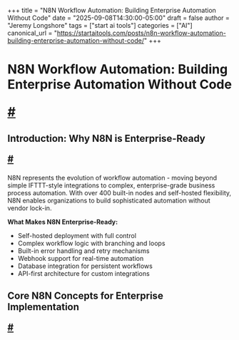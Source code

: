 +++
title = "N8N Workflow Automation: Building Enterprise Automation Without Code"
date = "2025-09-08T14:30:00-05:00"
draft = false
author = "Jeremy Longshore"
tags = ["start ai tools"]
categories = ["AI"]
canonical_url = "https://startaitools.com/posts/n8n-workflow-automation-building-enterprise-automation-without-code/"
+++

<h1 id="n8n-workflow-automation-building-enterprise-automation-without-code">
 N8N Workflow Automation: Building Enterprise Automation Without Code
<p><a class="anchor" href="#n8n-workflow-automation-building-enterprise-automation-without-code">#</a></p>
</h1>
<h2 id="introduction-why-n8n-is-enterprise-ready">
 Introduction: Why N8N is Enterprise-Ready
<p><a class="anchor" href="#introduction-why-n8n-is-enterprise-ready">#</a></p>
</h2>
<p>N8N represents the evolution of workflow automation - moving beyond simple IFTTT-style integrations to complex, enterprise-grade business process automation. With over 400 built-in nodes and self-hosted flexibility, N8N enables organizations to build sophisticated automation without vendor lock-in.</p>
<p><strong>What Makes N8N Enterprise-Ready:</strong></p>
<ul>
<li>Self-hosted deployment with full control</li>
<li>Complex workflow logic with branching and loops</li>
<li>Built-in error handling and retry mechanisms</li>
<li>Webhook support for real-time automation</li>
<li>Database integration for persistent workflows</li>
<li>API-first architecture for custom integrations</li>
</ul>
<h2 id="core-n8n-concepts-for-enterprise-implementation">
 Core N8N Concepts for Enterprise Implementation
<p><a class="anchor" href="#core-n8n-concepts-for-enterprise-implementation">#</a></p></h2>
